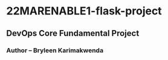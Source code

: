 # 22MARENABLE1-flask-project
## DevOps Core Fundamental Project
### **Author** – Bryleen Karimakwenda

